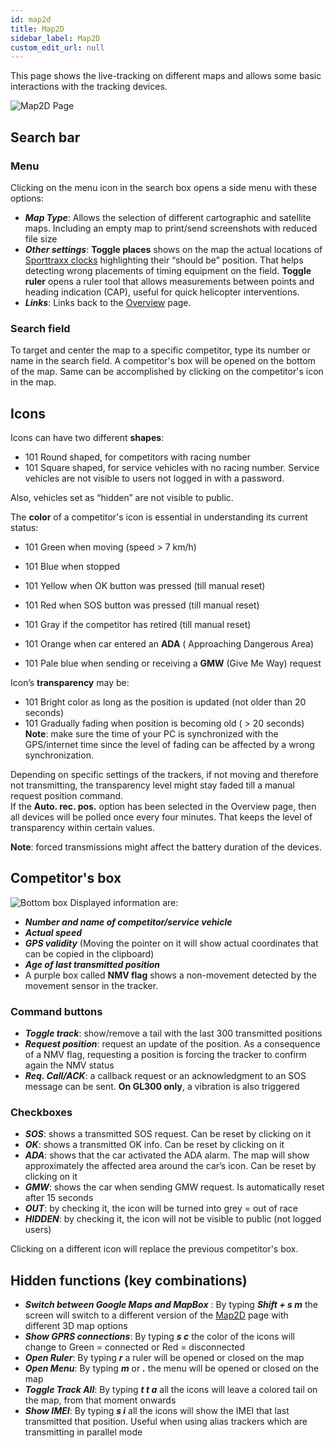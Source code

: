 ```yaml
---
id: map2d
title: Map2D
sidebar_label: Map2D
custom_edit_url: null
---
```

This page shows the live-tracking on different maps and allows some basic interactions with the tracking devices.  

![Map2D Page](/img/screenshots/map2d.png)
## Search bar
### Menu
Clicking on the menu icon in the search box opens a side menu with these options:
* _**Map Type**_: Allows the selection of different cartographic and satellite maps. Including an empty map to print/send screenshots with reduced file size
* _**Other settings**_: **Toggle places** shows on the map the actual locations of [Sporttraxx clocks](../hardware/clock) highlighting their “should be” position. That helps detecting wrong placements of timing equipment on the field. **Toggle ruler**  opens a ruler tool that allows measurements between points and heading indication (CAP), useful for quick helicopter interventions.
* _**Links**_: Links back to the [Overview](overview) page.
### Search field
To target and center the map to a specific competitor, type its number or name in the search field.
A competitor's box will be opened on the bottom of the map. Same can be accomplished by clicking on the competitor's icon in the map.
## Icons
Icons can have two different **shapes**:
* <span class="outer-shape outer-dot"><span class="shape dot"><span class="second-shape second-dot blue"><span class="number">101</span></span></span></span> Round shaped, for competitors with racing number 
* <span class="outer-shape outer-square"><span class="shape square"><span class="second-shape second-square blue"><span class="number">101</span></span></span></span> Square shaped, for service vehicles with no racing number. Service vehicles are not visible to users not logged in with a password.

Also, vehicles set as “hidden” are not visible to public.  

The **color** of a competitor's icon is essential in understanding its current status:  

* <span class="outer-shape outer-dot"><span class="shape dot"><span class="second-shape second-dot green"><span class="number">101</span></span></span></span>   Green when moving (speed > 7 km/h)

* <span class="outer-shape outer-dot"><span class="shape dot"><span class="second-shape second-dot blue"><span class="number">101</span></span></span></span> Blue when stopped  
* <span class="outer-shape outer-dot"><span class="shape dot"><span class="second-shape second-dot yellow"><span class="number">101</span></span></span></span> Yellow when OK button was pressed (till manual reset)  
* <span class="outer-shape outer-dot"><span class="shape dot"><span class="second-shape second-dot red"><span class="number">101</span></span></span></span> Red when SOS button was pressed (till manual reset)  
* <span class="outer-shape outer-dot"><span class="shape dot"><span class="second-shape second-dot gray"><span class="number">101</span></span></span></span> Gray if the competitor has retired (till manual reset)  
* <span class="outer-shape outer-dot"><span class="shape dot"><span class="second-shape second-dot orange"><span class="number">101</span></span></span></span> Orange when car entered an **ADA** ( Approaching Dangerous Area)  
* <span class="outer-shape outer-dot"><span class="shape dot"><span class="second-shape second-dot light-blue"><span class="number">101</span></span></span></span> Pale blue when sending or receiving a **GMW** (Give Me Way) request

Icon’s **transparency** may be:  

* <span class="outer-shape outer-dot"><span class="shape dot"><span class="second-shape second-dot blue"><span class="number">101</span></span></span></span> Bright color as long as the  position is updated (not older than 20 seconds)  
* <span class="outer-shape outer-dot"><span class="shape dot"><span class="second-shape second-dot blue-faded"><span class="number">101</span></span></span></span> Gradually fading when position is becoming old  ( > 20 seconds)  
**Note**:  make sure the time of your PC is synchronized with the GPS/internet time since the level of fading can be affected by a wrong synchronization. 

Depending on specific settings of the trackers, if not moving and therefore not transmitting, the transparency level might stay faded till a manual request position command.  
If the **Auto. rec. pos.** option has been selected in the Overview page, then all devices will be polled once every four minutes. That keeps the level of transparency within certain values. 

**Note**: forced transmissions might affect the battery duration of the devices.

## Competitor's box
![Bottom box](/img/screenshots/bottombar.png)
Displayed information are:
* _**Number and name of competitor/service vehicle**_
* _**Actual speed**_
* _**GPS validity**_ (Moving the pointer on it will show actual coordinates that can be copied in the clipboard)
* _**Age of last transmitted position**_
* A purple box called **NMV flag** shows a non-movement detected by the movement sensor in the tracker.

### Command buttons
* _**Toggle track**_: show/remove a tail with the last 300 transmitted positions
* _**Request position**_: request an update of the position. As a consequence of a NMV flag, requesting a position is forcing the tracker to confirm again the NMV status
* _**Req. Call/ACK**_: a callback request or an acknowledgment to an SOS message can be sent. **On GL300 only**, a vibration is also triggered

### Checkboxes
* _**SOS**_: shows a transmitted SOS request.  Can be reset by clicking on it
* _**OK**_: shows a transmitted OK info. Can be reset by clicking on it
* _**ADA**_: shows that the car activated the ADA alarm. The map will show approximately the affected area around the car’s icon. Can be reset by clicking on it
* _**GMW**_: shows the car when sending GMW request. Is automatically reset after 15 seconds
* _**OUT**_: by checking it, the icon will be turned into grey = out of race
* _**HIDDEN**_: by checking it, the icon will not be visible to public (not logged users)

Clicking on a different icon will replace the previous competitor's box.
## Hidden functions (key combinations)
* _**Switch between Google Maps and MapBox**_ :
By typing _**Shift + s m**_ the screen will switch to a different version of the [Map2D](map2d) page with different 3D map options
* _**Show GPRS connections**_:
By typing _**s c**_ the color of the icons will change to Green = connected or Red = disconnected
* _**Open Ruler**_:
By typing _**r**_ a ruler will be opened or closed on the map
* _**Open Menu**_:
By typing _**m**_ or _**.**_ the menu will be opened or closed on the map
* _**Toggle Track All**_:
By typing _**t t a**_ all the icons will leave a colored tail on the map, from that moment onwards
* _**Show IMEI**_:
By typing _**s i**_ all the icons will show the IMEI that last transmitted that position. Useful when using alias trackers which are transmitting in parallel mode